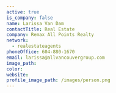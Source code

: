 ```yaml
---
active: true
is_company: false
name: Larissa Van Dam
contactTitle: Real Estate
company: Remax All Points Realty
network:
  - realestateagents
phoneOffice: 604-880-1670
email: larissa@allvancouvergroup.com
image_path:
color:
website:
profile_image_path: /images/person.png
---
```



